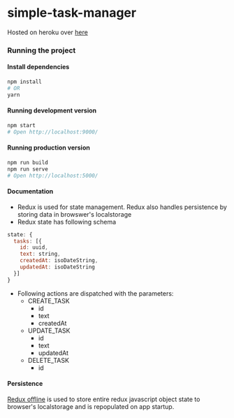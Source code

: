 # simple-task-manager

Hosted on heroku over [here](https://simple-todo-2313.herokuapp.com/)

### Running the project

#### Install dependencies

```sh
npm install
# OR
yarn
```

#### Running development version

```sh
npm start
# Open http://localhost:9000/
```

#### Running production version

```sh
npm run build
npm run serve
# Open http://localhost:5000/
```

#### Documentation
- Redux is used for state management. Redux also handles persistence by storing data in browswer's localstorage
- Redux state has following schema
```js
state: {
  tasks: [{
    id: uuid,
    text: string,
    createdAt: isoDateString,
    updatedAt: isoDateString
  }]
}
```
- Following actions are dispatched with the parameters:
  - CREATE_TASK
    - id
    - text
    - createdAt
  - UPDATE_TASK
    - id
    - text
    - updatedAt
  - DELETE_TASK
    - id

#### Persistence
[Redux offline](https://github.com/jevakallio/redux-offline) is used to store entire redux javascript object state to browser's localstorage and is repopulated on app startup.